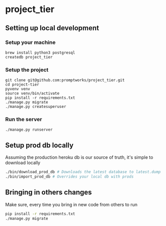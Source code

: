 project_tier
==================

## Setting up local development

### Setup your machine

```
brew install python3 postgresql
createdb project_tier
```

### Setup the project
```
git clone git@github.com:promptworks/project_tier.git
cd project-tier
pyvenv venv
source venv/bin/activate
pip install -r requirements.txt
./manage.py migrate
./manage.py createsuperuser
```

### Run the server
```
./manage.py runserver
```

## Setup prod db locally

Assuming the production heroku db is our source of truth, it's simple to download locally

```bash
./bin/download_prod_db # Downloads the latest database to latest.dump
./bin/import_prod_db # Overrides your local db with prods
```

## Bringing in others changes

Make sure, every time you bring in new code from others to run

```bash
pip install -r requirements.txt
./manage.py migrate
```
